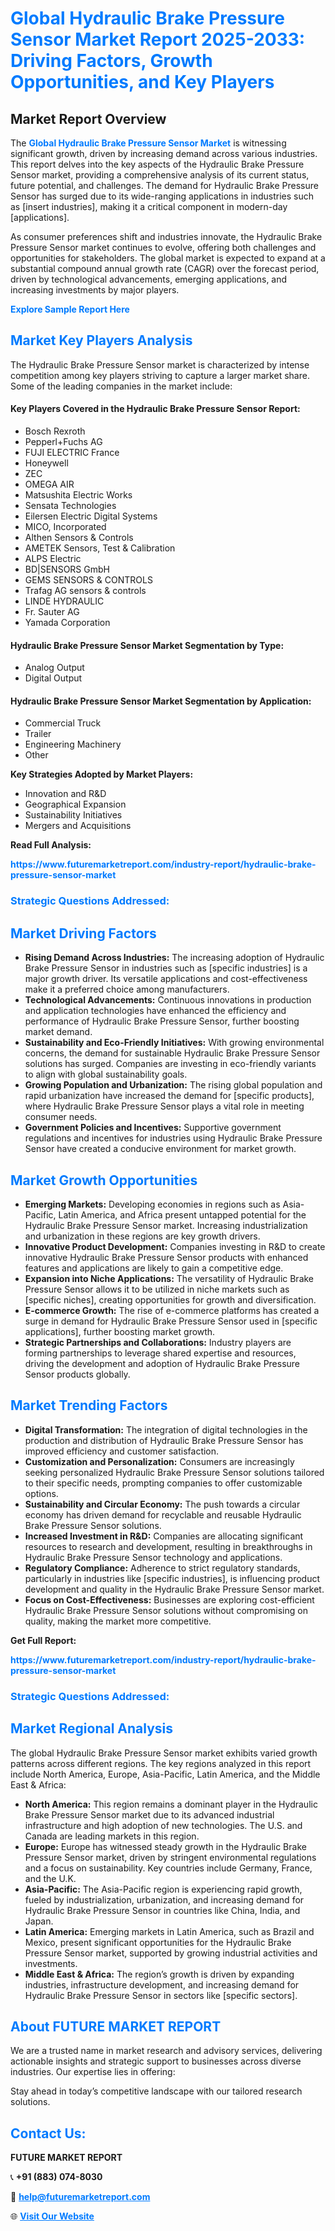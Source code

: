 <h1 style="color: #007BFF;">Global Hydraulic Brake Pressure Sensor Market Report 2025-2033: Driving Factors, Growth Opportunities, and Key Players</h1>

<section id="overview">
<h2>Market Report Overview</h2>
<p>The <a href="https://www.futuremarketreport.com/industry-report/hydraulic-brake-pressure-sensor-market" style="color: #007BFF; text-decoration: none;"><strong>Global Hydraulic Brake Pressure Sensor Market</strong></a> is witnessing significant growth, driven by increasing demand across various industries. This report delves into the key aspects of the Hydraulic Brake Pressure Sensor market, providing a comprehensive analysis of its current status, future potential, and challenges. The demand for Hydraulic Brake Pressure Sensor has surged due to its wide-ranging applications in industries such as [insert industries], making it a critical component in modern-day [applications].</p>
<p>As consumer preferences shift and industries innovate, the Hydraulic Brake Pressure Sensor market continues to evolve, offering both challenges and opportunities for stakeholders. The global market is expected to expand at a substantial compound annual growth rate (CAGR) over the forecast period, driven by technological advancements, emerging applications, and increasing investments by major players.</p>
</section>

<section id="overview">
<p><a href="https://www.futuremarketreport.com/request-sample/reportId=115575" style="color: #007BFF; text-decoration: none;"><strong>Explore Sample Report Here</strong></a></p>
</section>

<section id="key-players">
<h2 style="color: #007BFF;">Market Key Players Analysis</h2>
<p>The Hydraulic Brake Pressure Sensor market is characterized by intense competition among key players striving to capture a larger market share. Some of the leading companies in the market include:</p>
<h4>Key Players Covered in the Hydraulic Brake Pressure Sensor Report:</h4>
<ul><li>Bosch Rexroth</li><li>Pepperl+Fuchs AG</li><li>FUJI ELECTRIC France</li><li>Honeywell</li><li>ZEC</li><li>OMEGA AIR</li><li>Matsushita Electric Works</li><li>Sensata Technologies</li><li>Eilersen Electric Digital Systems</li><li>MICO, Incorporated</li><li>Althen Sensors &amp; Controls</li><li>AMETEK Sensors, Test &amp; Calibration</li><li>ALPS Electric</li><li>BD|SENSORS GmbH</li><li>GEMS SENSORS &amp; CONTROLS</li><li>Trafag AG sensors &amp; controls</li><li>LINDE HYDRAULIC</li><li>Fr. Sauter AG</li><li>Yamada Corporation</li></ul>
<h4>Hydraulic Brake Pressure Sensor Market Segmentation by Type:</h4>
<ul><li>Analog Output</li><li>Digital Output</li></ul>

<h4>Hydraulic Brake Pressure Sensor Market Segmentation by Application:</h4>
<ul><li>Commercial Truck</li><li>Trailer</li><li>Engineering Machinery</li><li>Other</li></ul>
<p><strong>Key Strategies Adopted by Market Players:</strong></p>
<ul>
<li>Innovation and R&D</li>
<li>Geographical Expansion</li>
<li>Sustainability Initiatives</li>
<li>Mergers and Acquisitions</li>
</ul>
</section>

<section>
<p><strong>Read Full Analysis: </strong></p><a href="https://www.futuremarketreport.com/industry-report/hydraulic-brake-pressure-sensor-market" style="color: #007BFF; text-decoration: none;"><strong>https://www.futuremarketreport.com/industry-report/hydraulic-brake-pressure-sensor-market</strong></a>
<h3 style="color: #007BFF;">Strategic Questions Addressed:</h3>
</section>

<section id="driving-factors">
<h2 style="color: #007BFF;">Market Driving Factors</h2>
<ul>
<li><strong>Rising Demand Across Industries:</strong> The increasing adoption of Hydraulic Brake Pressure Sensor in industries such as [specific industries] is a major growth driver. Its versatile applications and cost-effectiveness make it a preferred choice among manufacturers.</li>
<li><strong>Technological Advancements:</strong> Continuous innovations in production and application technologies have enhanced the efficiency and performance of Hydraulic Brake Pressure Sensor, further boosting market demand.</li>
<li><strong>Sustainability and Eco-Friendly Initiatives:</strong> With growing environmental concerns, the demand for sustainable Hydraulic Brake Pressure Sensor solutions has surged. Companies are investing in eco-friendly variants to align with global sustainability goals.</li>
<li><strong>Growing Population and Urbanization:</strong> The rising global population and rapid urbanization have increased the demand for [specific products], where Hydraulic Brake Pressure Sensor plays a vital role in meeting consumer needs.</li>
<li><strong>Government Policies and Incentives:</strong> Supportive government regulations and incentives for industries using Hydraulic Brake Pressure Sensor have created a conducive environment for market growth.</li>
</ul>
</section>

<section id="growth-opportunities">
<h2 style="color: #007BFF;">Market Growth Opportunities</h2>
<ul>
<li><strong>Emerging Markets:</strong> Developing economies in regions such as Asia-Pacific, Latin America, and Africa present untapped potential for the Hydraulic Brake Pressure Sensor market. Increasing industrialization and urbanization in these regions are key growth drivers.</li>
<li><strong>Innovative Product Development:</strong> Companies investing in R&D to create innovative Hydraulic Brake Pressure Sensor products with enhanced features and applications are likely to gain a competitive edge.</li>
<li><strong>Expansion into Niche Applications:</strong> The versatility of Hydraulic Brake Pressure Sensor allows it to be utilized in niche markets such as [specific niches], creating opportunities for growth and diversification.</li>
<li><strong>E-commerce Growth:</strong> The rise of e-commerce platforms has created a surge in demand for Hydraulic Brake Pressure Sensor used in [specific applications], further boosting market growth.</li>
<li><strong>Strategic Partnerships and Collaborations:</strong> Industry players are forming partnerships to leverage shared expertise and resources, driving the development and adoption of Hydraulic Brake Pressure Sensor products globally.</li>
</ul>
</section>

<section id="trending-factors">
<h2 style="color: #007BFF;">Market Trending Factors</h2>
<ul>
<li><strong>Digital Transformation:</strong> The integration of digital technologies in the production and distribution of Hydraulic Brake Pressure Sensor has improved efficiency and customer satisfaction.</li>
<li><strong>Customization and Personalization:</strong> Consumers are increasingly seeking personalized Hydraulic Brake Pressure Sensor solutions tailored to their specific needs, prompting companies to offer customizable options.</li>
<li><strong>Sustainability and Circular Economy:</strong> The push towards a circular economy has driven demand for recyclable and reusable Hydraulic Brake Pressure Sensor solutions.</li>
<li><strong>Increased Investment in R&D:</strong> Companies are allocating significant resources to research and development, resulting in breakthroughs in Hydraulic Brake Pressure Sensor technology and applications.</li>
<li><strong>Regulatory Compliance:</strong> Adherence to strict regulatory standards, particularly in industries like [specific industries], is influencing product development and quality in the Hydraulic Brake Pressure Sensor market.</li>
<li><strong>Focus on Cost-Effectiveness:</strong> Businesses are exploring cost-efficient Hydraulic Brake Pressure Sensor solutions without compromising on quality, making the market more competitive.</li>
</ul>
</section>

<section>
<p><strong>Get Full Report: </strong></p><a href="https://www.futuremarketreport.com/industry-report/hydraulic-brake-pressure-sensor-market" style="color: #007BFF; text-decoration: none;"><strong>https://www.futuremarketreport.com/industry-report/hydraulic-brake-pressure-sensor-market</strong></a>
<h3 style="color: #007BFF;">Strategic Questions Addressed:</h3>
</section>


<section id="regional-analysis">
<h2 style="color: #007BFF;">Market Regional Analysis</h2>
<p>The global Hydraulic Brake Pressure Sensor market exhibits varied growth patterns across different regions. The key regions analyzed in this report include North America, Europe, Asia-Pacific, Latin America, and the Middle East & Africa:</p>
<ul>
<li><strong>North America:</strong> This region remains a dominant player in the Hydraulic Brake Pressure Sensor market due to its advanced industrial infrastructure and high adoption of new technologies. The U.S. and Canada are leading markets in this region.</li>
<li><strong>Europe:</strong> Europe has witnessed steady growth in the Hydraulic Brake Pressure Sensor market, driven by stringent environmental regulations and a focus on sustainability. Key countries include Germany, France, and the U.K.</li>
<li><strong>Asia-Pacific:</strong> The Asia-Pacific region is experiencing rapid growth, fueled by industrialization, urbanization, and increasing demand for Hydraulic Brake Pressure Sensor in countries like China, India, and Japan.</li>
<li><strong>Latin America:</strong> Emerging markets in Latin America, such as Brazil and Mexico, present significant opportunities for the Hydraulic Brake Pressure Sensor market, supported by growing industrial activities and investments.</li>
<li><strong>Middle East & Africa:</strong> The region’s growth is driven by expanding industries, infrastructure development, and increasing demand for Hydraulic Brake Pressure Sensor in sectors like [specific sectors].</li>
</ul>
</section>

<footer>
<h2 style="color: #007BFF;">About FUTURE MARKET REPORT</h2>
<p>We are a trusted name in market research and advisory services, delivering actionable insights and strategic support to businesses across diverse industries. Our expertise lies in offering:</p>

<p>Stay ahead in today’s competitive landscape with our tailored research solutions.</p>

<h2 style="color: #007BFF;">Contact Us:</h2>
<p><strong>FUTURE MARKET REPORT</strong></p>
<p>📞 <strong>+91 (883) 074-8030</strong></p>
<p>📧 <strong><a href="mailto:help@futuremarketreport.com" style="color: #007BFF;">help@futuremarketreport.com</a></strong></p>
<p>🌐 <strong><a href="https://www.futuremarketreport.com/" style="color: #007BFF;">Visit Our Website</a></strong></p>
</footer>
